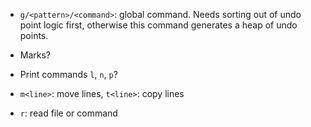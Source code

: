 - `g/<pattern>/<command>`: global command.
  Needs sorting out of undo point logic first, otherwise this command generates a heap of undo points.

- Marks?

- Print commands `l`, `n`, `p`?

- `m<line>`: move lines, `t<line>`: copy lines

- `r`: read file or command
